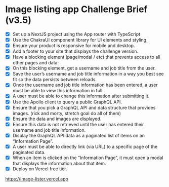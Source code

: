 
# Image listing app Challenge Brief (v3.5)

- [x] Set up a NextJS project using the App router with TypeScript
- [x] Use the ChakraUI component library for UI elements and styling.
- [x] Ensure your product is responsive for mobile and desktop.
- [x] Add a footer to your site that displays the challenge version.
- [x] Have a blocking element (page/modal / etc) that prevents access to all other pages and data:
- [x] On this blocking element, get a username and job title from the user.
- [x] Save the user’s username and job title information in a way you best see fit so the data persists between reloads.
- [x] Once the username and job title information has been entered, a user must be able to view this information in full.
- [x] A user must be able to change this information after submitting it.
- [x] Use the Apollo client to query a public GraphQL API.
- [x] Ensure that you pick a GraphQL API and data structure that provides images. (rick and morty, stretch goal do all of them)
- [x] Ensure the data and images are displayed.
- [x] Ensure this data is not retrieved until the user has entered their username and job title information.
- [x] Display the GraphQL API data as a paginated list of items on an “Information Page”.
- [x] A user must be able to directly link (via URL) to a specific page of the paginated data.
- [x] When an item is clicked on the “Information Page”, it must open a modal that displays the information about that item.
- [x] Deploy on Vercel free tier.

https://image-lister.vercel.app
